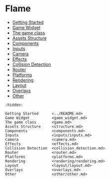 # Flame

- [Getting Started](../README.md)
- [Game Widget](game_widget.md)
- [The game class](game.md)
- [Assets Structure](structure.md)
- [Components](components.md)
- [Inputs](inputs/inputs.md)
- [Camera](camera.md)
- [Effects](effects.md)
- [Collision Detection](collision_detection.md)
- [Router](router.md)
- [Platforms](platforms.md)
- [Rendering](rendering/rendering.md)
- [Layout](layout/layout.md)
- [Overlays](overlays.md)
- [Other](other/other.md)

```{toctree}
:hidden:

Getting Started      <../README.md>
Game Widget          <game_widget.md>
The game class       <game.md>
Assets Structure     <structure.md>
Components           <components.md>
Inputs               <inputs/inputs.md>
Camera               <camera.md>
Effects              <effects.md>
Collision Detection  <collision_detection.md>
Router               <router.md>
Platforms            <platforms.md>
Rendering            <rendering/rendering.md>
Layout               <layout/layout.md>
Overlays             <overlays.md>
Other                <other/other.md>
```
